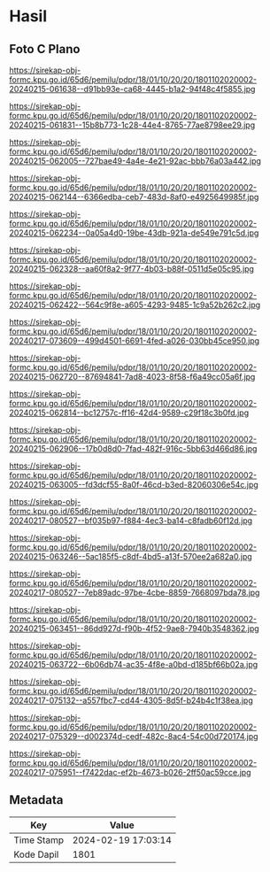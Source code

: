 # Hasil

## Foto C Plano

https://sirekap-obj-formc.kpu.go.id/65d6/pemilu/pdpr/18/01/10/20/20/1801102020002-20240215-061638--d91bb93e-ca68-4445-b1a2-94f48c4f5855.jpg

https://sirekap-obj-formc.kpu.go.id/65d6/pemilu/pdpr/18/01/10/20/20/1801102020002-20240215-061831--15b8b773-1c28-44e4-8765-77ae8798ee29.jpg

https://sirekap-obj-formc.kpu.go.id/65d6/pemilu/pdpr/18/01/10/20/20/1801102020002-20240215-062005--727bae49-4a4e-4e21-92ac-bbb76a03a442.jpg

https://sirekap-obj-formc.kpu.go.id/65d6/pemilu/pdpr/18/01/10/20/20/1801102020002-20240215-062144--6366edba-ceb7-483d-8af0-e4925649985f.jpg

https://sirekap-obj-formc.kpu.go.id/65d6/pemilu/pdpr/18/01/10/20/20/1801102020002-20240215-062234--0a05a4d0-19be-43db-921a-de549e791c5d.jpg

https://sirekap-obj-formc.kpu.go.id/65d6/pemilu/pdpr/18/01/10/20/20/1801102020002-20240215-062328--aa60f8a2-9f77-4b03-b88f-0511d5e05c95.jpg

https://sirekap-obj-formc.kpu.go.id/65d6/pemilu/pdpr/18/01/10/20/20/1801102020002-20240215-062422--564c9f8e-a605-4293-9485-1c9a52b262c2.jpg

https://sirekap-obj-formc.kpu.go.id/65d6/pemilu/pdpr/18/01/10/20/20/1801102020002-20240217-073609--499d4501-6691-4fed-a026-030bb45ce950.jpg

https://sirekap-obj-formc.kpu.go.id/65d6/pemilu/pdpr/18/01/10/20/20/1801102020002-20240215-062720--87694841-7ad8-4023-8f58-f6a49cc05a6f.jpg

https://sirekap-obj-formc.kpu.go.id/65d6/pemilu/pdpr/18/01/10/20/20/1801102020002-20240215-062814--bc12757c-ff16-42d4-9589-c29f18c3b0fd.jpg

https://sirekap-obj-formc.kpu.go.id/65d6/pemilu/pdpr/18/01/10/20/20/1801102020002-20240215-062906--17b0d8d0-7fad-482f-916c-5bb63d466d86.jpg

https://sirekap-obj-formc.kpu.go.id/65d6/pemilu/pdpr/18/01/10/20/20/1801102020002-20240215-063005--fd3dcf55-8a0f-46cd-b3ed-82060306e54c.jpg

https://sirekap-obj-formc.kpu.go.id/65d6/pemilu/pdpr/18/01/10/20/20/1801102020002-20240217-080527--bf035b97-f884-4ec3-ba14-c8fadb60f12d.jpg

https://sirekap-obj-formc.kpu.go.id/65d6/pemilu/pdpr/18/01/10/20/20/1801102020002-20240215-063246--5ac185f5-c8df-4bd5-a13f-570ee2a682a0.jpg

https://sirekap-obj-formc.kpu.go.id/65d6/pemilu/pdpr/18/01/10/20/20/1801102020002-20240217-080527--7eb89adc-97be-4cbe-8859-7668097bda78.jpg

https://sirekap-obj-formc.kpu.go.id/65d6/pemilu/pdpr/18/01/10/20/20/1801102020002-20240215-063451--86dd927d-f90b-4f52-9ae8-7940b3548362.jpg

https://sirekap-obj-formc.kpu.go.id/65d6/pemilu/pdpr/18/01/10/20/20/1801102020002-20240215-063722--6b06db74-ac35-4f8e-a0bd-d185bf66b02a.jpg

https://sirekap-obj-formc.kpu.go.id/65d6/pemilu/pdpr/18/01/10/20/20/1801102020002-20240217-075132--a557fbc7-cd44-4305-8d5f-b24b4c1f38ea.jpg

https://sirekap-obj-formc.kpu.go.id/65d6/pemilu/pdpr/18/01/10/20/20/1801102020002-20240217-075329--d002374d-cedf-482c-8ac4-54c00d720174.jpg

https://sirekap-obj-formc.kpu.go.id/65d6/pemilu/pdpr/18/01/10/20/20/1801102020002-20240217-075951--f7422dac-ef2b-4673-b026-2ff50ac59cce.jpg


## Metadata

| Key        | Value               |
| ---------- | ------------------- |
| Time Stamp | 2024-02-19 17:03:14 |
| Kode Dapil | 1801                |



